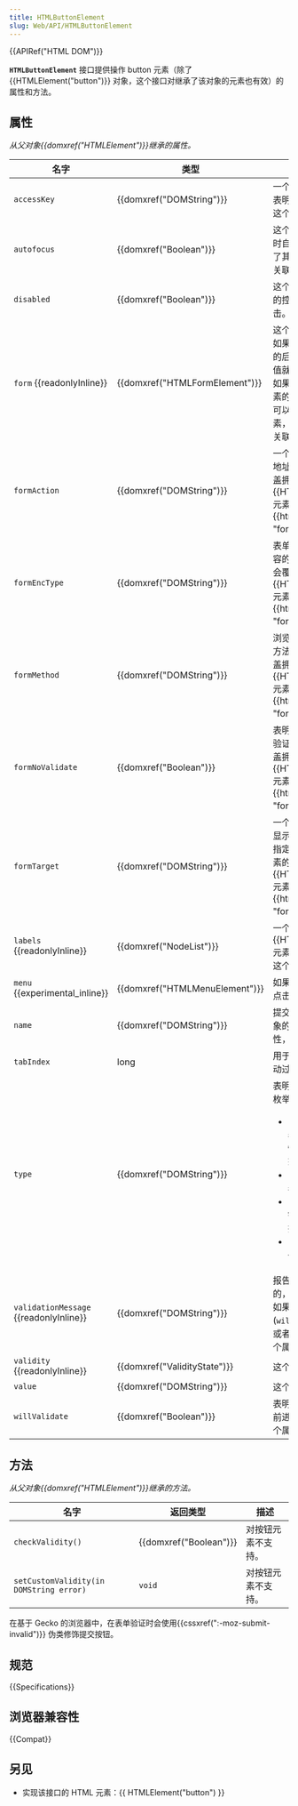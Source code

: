 ```yaml
---
title: HTMLButtonElement
slug: Web/API/HTMLButtonElement
---
```


{{APIRef("HTML DOM")}}

**`HTMLButtonElement`** 接口提供操作 button 元素（除了 {{HTMLElement("button")}} 对象，这个接口对继承了该对象的元素也有效）的属性和方法。

## 属性

_从父对象{{domxref("HTMLElement")}}继承的属性。_

<table>
  <thead>
    <tr>
      <th scope="col">名字</th>
      <th scope="col">类型</th>
      <th scope="col">描述</th>
    </tr>
  </thead>
  <tbody>
    <tr>
      <td><code>accessKey</code></td>
      <td>{{domxref("DOMString")}}</td>
      <td>一个键盘字符构成的字符串，表明用哪个键盘字符能够访问这个按钮。</td>
    </tr>
    <tr>
      <td><code>autofocus</code></td>
      <td>{{domxref("Boolean")}}</td>
      <td>
        这个控件是否可以在页面加载时自动得到焦点。但用户选择了其他焦点除外。只有和表单关联的按钮该特性才有效。
      </td>
    </tr>
    <tr>
      <td><code>disabled</code></td>
      <td>{{domxref("Boolean")}}</td>
      <td>这个控件是否被禁用。被禁用的控件不接受任何输入和点击。</td>
    </tr>
    <tr>
      <td><code>form</code> {{readonlyInline}}</td>
      <td>{{domxref("HTMLFormElement")}}</td>
      <td>
        这个按钮所关联的表单元素。如果这个按钮是一个表单元素的后代元素，那么这个属性的值就是那个表单元素。<br />如果这个按钮不是一个表单元素的后代元素，那么这个数学可以是任意同文档中的表单元素，或者是
        <code>null</code> 表明它没有关联任何表单。
      </td>
    </tr>
    <tr>
      <td><code>formAction</code></td>
      <td>{{domxref("DOMString")}}</td>
      <td>
        一个处理提交信息的 URI 资源地址。如果指定该属性，会覆盖拥有该元素的{{HTMLElement("form")}}
        元素的{{htmlattrxref("action", "form")}} 属性。
      </td>
    </tr>
    <tr>
      <td><code>formEncType</code></td>
      <td>{{domxref("DOMString")}}</td>
      <td>
        表单要提交给服务器处理的内容的类型。如果指定该属性，会覆盖拥有该元素的{{HTMLElement("form")}}
        元素的{{htmlattrxref("enctype", "form")}} 属性。
      </td>
    </tr>
    <tr>
      <td><code>formMethod</code></td>
      <td>{{domxref("DOMString")}}</td>
      <td>
        浏览器提交表单内容的 HTTP 方法。如果指定该属性，会覆盖拥有该元素的{{HTMLElement("form")}}
        元素的.{{htmlattrxref("method", "form")}}属性。
      </td>
    </tr>
    <tr>
      <td><code>formNoValidate</code></td>
      <td>{{domxref("Boolean")}}</td>
      <td>
        表明这个表单提交时是否需要验证。如果指定该属性，会覆盖拥有该元素的{{HTMLElement("form")}}
        元素的.{{htmlattrxref("novalidate", "form")}}属性。
      </td>
    </tr>
    <tr>
      <td><code>formTarget</code></td>
      <td>{{domxref("DOMString")}}</td>
      <td>
        一个名字或关键字，用于表明显示服务器响应的页面。如果指定该属性，会覆盖拥有该元素的{{HTMLElement("form")}}
        元素的.{{htmlattrxref("target", "form")}}属性。
      </td>
    </tr>
    <tr>
      <td><code>labels</code> {{readonlyInline}}</td>
      <td>{{domxref("NodeList")}}</td>
      <td>
        一个{{HTMLElement("label")}}
        元素表，说明哪些标签是归属这个 button 的。
      </td>
    </tr>
    <tr>
      <td><code>menu</code> {{experimental_inline}}</td>
      <td>{{domxref("HTMLMenuElement")}}</td>
      <td>如果该按钮<code>type="menu"</code>，被点击的时候应该显示的菜单。</td>
    </tr>
    <tr>
      <td><code>name</code></td>
      <td>{{domxref("DOMString")}}</td>
      <td>
        提交到服务器时表单描述该对象的 name。如果指定该属性，不能使用空字符串。
      </td>
    </tr>
    <tr>
      <td><code>tabIndex</code></td>
      <td>long</td>
      <td>用于表示该元素在 tab 按钮跳动过程中的序号的一个数字。</td>
    </tr>
    <tr>
      <td><code>type</code></td>
      <td>{{domxref("DOMString")}}</td>
      <td>
        表明按钮的行为。这个属性是枚举类型，可以是以下的值：
        <ul>
          <li>
            <code>"submit"</code>:
            这个按钮会提交表单。如果不指定该属性，这是默认值。可以动态改为空值或者无效值。
          </li>
          <li><code>"reset"</code>: 用于重置（清空）表单。</li>
          <li>
            <code>"button"</code>:
            什么都不做的按钮。通常通过 Javascript 挂载事件。
          </li>
          <li>
            <code>"menu"</code>: 显示菜单的按钮
            {{experimental_inline}}。
          </li>
        </ul>
      </td>
    </tr>
    <tr>
      <td><code>validationMessage</code> {{readonlyInline}}</td>
      <td>{{domxref("DOMString")}}</td>
      <td>
        报告该控件不满足验证要求的，提示给用户的看的信息。如果这个控件没有验证约束 (<code>willValidate</code>值为<code>false</code>)，或者满足验证的要求，那么这个属性为空字符串。
      </td>
    </tr>
    <tr>
      <td><code>validity</code> {{readonlyInline}}</td>
      <td>{{domxref("ValidityState")}}</td>
      <td>这个控件当前的验证状态。</td>
    </tr>
    <tr>
      <td><code>value</code></td>
      <td>{{domxref("DOMString")}}</td>
      <td>这个控件当前的表单值。</td>
    </tr>
    <tr>
      <td><code>willValidate</code></td>
      <td>{{domxref("Boolean")}}</td>
      <td>
        表明这个按钮是否需要在提交前进行验证。如果不需要，这个属性值为<code
          >false</code
        >
        。
      </td>
    </tr>
  </tbody>
</table>

## 方法

_从父对象{{domxref("HTMLElement")}}继承的方法。_

| 名字                                    | 返回类型                     | 描述               |
| --------------------------------------- | ---------------------------- | ------------------ |
| `checkValidity()`                       | {{domxref("Boolean")}} | 对按钮元素不支持。 |
| `setCustomValidity(in DOMString error)` | `void`                       | 对按钮元素不支持。 |

在基于 Gecko 的浏览器中，在表单验证时会使用{{cssxref(":-moz-submit-invalid")}} 伪类修饰提交按钮。

## 规范

{{Specifications}}

## 浏览器兼容性

{{Compat}}

## 另见

- 实现该接口的 HTML 元素：{{ HTMLElement("button") }}
